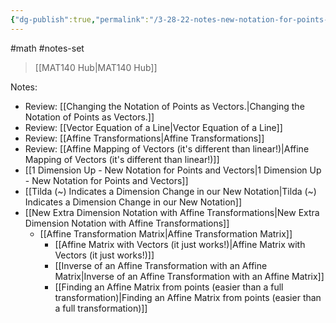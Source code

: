 ```yaml
---
{"dg-publish":true,"permalink":"/3-28-22-notes-new-notation-for-points-and-vectors/","dgHomeLink":true,"dgPassFrontmatter":false}
---
```


#math #notes-set 
> [[MAT140 Hub|MAT140 Hub]]

Notes:
* Review: [[Changing the Notation of Points as Vectors.|Changing the Notation of Points as Vectors.]]
* Review: [[Vector Equation of a Line|Vector Equation of a Line]]
* Review: [[Affine Transformations|Affine Transformations]]
* Review: [[Affine Mapping of Vectors (it's different than linear!)|Affine Mapping of Vectors (it's different than linear!)]]
* [[1 Dimension Up - New Notation for Points and Vectors|1 Dimension Up - New Notation for Points and Vectors]]
* [[Tilda (~) Indicates a Dimension Change in our New Notation|Tilda (~) Indicates a Dimension Change in our New Notation]]
* [[New Extra Dimension Notation with Affine Transformations|New Extra Dimension Notation with Affine Transformations]]
	* [[Affine Transformation Matrix|Affine Transformation Matrix]]
		* [[Affine Matrix with Vectors (it just works!)|Affine Matrix with Vectors (it just works!)]]
		* [[Inverse of an Affine Transformation with an Affine Matrix|Inverse of an Affine Transformation with an Affine Matrix]]
		* [[Finding an Affine Matrix from points (easier than a full transformation)|Finding an Affine Matrix from points (easier than a full transformation)]]